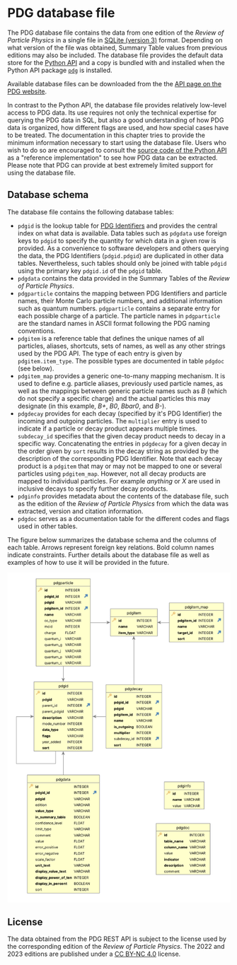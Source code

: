 # PDG database file

The PDG database file contains the data from one edition of the *Review of Particle Physics*
in a single file in [SQLite (version 3)](https://sqlite.org/index.html) format.
Depending on what version of the file was obtained, Summary Table values from previous
editions may also be included.
The database file provides the default data store for the [Python API](pythonapi.md) and a copy is bundled
with and installed when the Python API package [`pdg`](https://pypi.org/project/pdg/) is installed.

Available database files can be downloaded from the
the [API page on the PDG website](https://pdg.lbl.gov/api).

In contrast to the Python API, the database file provides relatively low-level access to PDG data.
Its use requires not only the technical expertise for querying the PDG data in SQL, but also a good understanding
of how PDG data is organized, how different flags are used, and how special cases have to be treated.
The documentation in this chapter tries to provide the minimum information necessary to start using the database
file. Users who wish to do so are encouraged to consult the
[source code of the Python API](https://github.com/particledatagroup/api) 
as a "reference implementation" to see how PDG data can be extracted.
Please note that PDG can provide at best extremely limited support for using the database file.

## Database schema

The database file contains the following database tables:

* `pdgid` is the lookup table for [PDG Identifiers](pdgidentifiers.md) and provides the central index
  on what data is available. Data tables such as `pdgdata` use foreign keys to `pdgid` to specify
  the quantity for which data in a given row is provided. As a convenience to software developers
  and others querying the data, the PDG Identifiers (`pdgid.pdgid`) are duplicated in other data tables.
  Nevertheless, such tables should only be joined with table `pdgid` using the primary key `pdgid.id` of the `pdgid` table.
* `pdgdata` contains the data provided in the Summary Tables of the *Review of Particle Physics*.
* `pdgparticle` contains the mapping between PDG Identifiers and particle names, their Monte Carlo
  particle numbers, and additional information such as quantum numbers. `pdgparticle` contains a separate
  entry for each possible charge of a particle. The particle names in `pdgparticle` are the standard names
  in ASCII format following the PDG naming conventions. 
* `pdgitem` is a reference table that defines the unique names of all particles, aliases, shortcuts,
  sets of names, as well as any other strings used by the PDG API.
  The type of each entry is given by `pdgitem.item_type`.
  The possible types are documented in table `pdgdoc` (see below).
* `pdgitem_map` provides a generic one-to-many mapping mechanism. It is used to define e.g. particle
  aliases, previously used particle names, as well as the mappings between generic particle
  names such as _B_ (which do not specify a specific charge) and the actual particles this may designate
  (in this example, _B+_, _B0_, _Bbar0_, and _B-_).
* `pdgdecay` provides for each decay (specified by it's PDG Identifier) the incoming and outgoing particles. The `multiplier` entry is
  used to indicate if a particle or decay product appears multiple times. `subdecay_id` specifies that
  the given decay product needs to decay in a specific way. Concatenating the entries in `pdgdecay` for
  a given decay in the order given by `sort` results in the decay string as provided by the description
  of the corresponding PDG Identifier.
  Note that each decay product is a `pdgitem` that may or may not be mapped to one or several
  particles using `pdgitem_map`. However, not all decay products are mapped to individual particles.
  For example _anything_ or _X_ are used in inclusive decays to specify further decay products.
* `pdginfo` provides metadata about the contents of the database file, such as the edition of the
  _Review of Particle Physics_ from which the data was extracted, version and citation information.
* `pdgdoc` serves as a documentation table for the different codes and flags used in other tables.

The figure below summarizes the database schema and the columns of each table.
Arrows represent foreign key relations. Bold column names indicate constraints.
Further details about the database file as well as examples of how to use it will be provided in the future.

![Schema of the SQLite database file](schema-v0.2.png "Schema of the SQLite database file")


## License

The data obtained from the PDG REST API is subject to the license used by the corresponding edition
of the _Review of Particle Physics_. The 2022 and 2023 editions are published under a 
[CC BY-NC 4.0](https://creativecommons.org/licenses/by-nc/4.0/) license.

